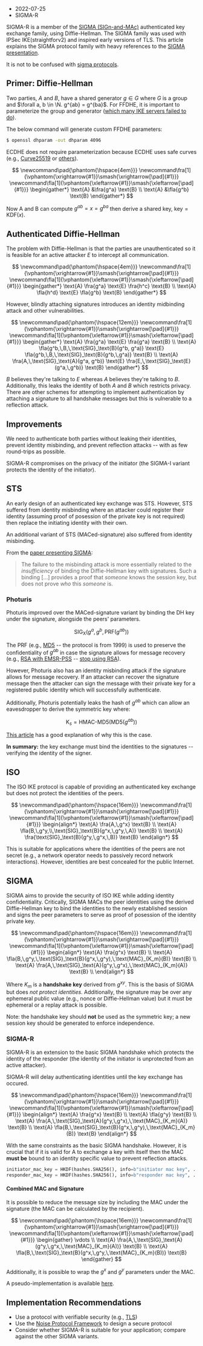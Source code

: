 - 2022-07-25
- SIGMA-R

SIGMA-R is a member of the [SIGMA (SIGn-and-MAc)](https://webee.technion.ac.il/~hugo/sigma-pdf.pdf)
authenticated key exchange family, using Diffie-Hellman. The SIGMA family was
used with IPSec IKE(straightforv2) and inspired early versions of TLS. This article explains the SIGMA protocol family with heavy references to the [SIGMA presentation](https://webee.technion.ac.il/~hugo/sigma.html).

It is not to be confused with [sigma protocols](https://crypto.stanford.edu/cs355/19sp/lec6.pdf).


## Primer: Diffie-Hellman

Two parties, $A$ and $B$, have a shared generator $g \in G$ where $G$ is a group and $\forall a, b \in \N. g^{ab} = g^{ba}$. For FFDHE, it is important to parameterize the group and generator ([which many IKE servers failed to do](https://weakdh.org/imperfect-forward-secrecy-ccs15.pdf)).

The below command will generate custom FFDHE parameters:

```sh
$ openssl dhparam -out dhparam 4096
```

ECDHE does not require parameterization because ECDHE uses safe curves (e.g., [Curve25519](https://cr.yp.to/ecdh/curve25519-20060209.pdf) or [others](https://safecurves.cr.yp.to/)).

$$
\newcommand\pad{\phantom{\hspace{4em}}}
\newcommand\fra[1]{\vphantom{\xrightarrow{#1}}\smash{\xrightarrow[\pad]{#1}}}
\newcommand\fla[1]{\vphantom{\xleftarrow{#1}}\smash{\xleftarrow[\pad]{#1}}}
\begin{gather*}
\text{A} &\fra{g^a} \text{B} \\
\text{A} &\fla{g^b} \text{B}
\end{gather*}
$$

Now A and B can compute $g^{ab} = x = g^{ba}$ then derive a shared key, $\text{key} = \text{KDF}(x)$.

## Authenticated Diffie-Hellman

The problem with Diffie-Hellman is that the parties are unauthenticated so it is feasible for an active attacker $E$ to intercept all communication.

$$
\newcommand\pad{\phantom{\hspace{4em}}}
\newcommand\fra[1]{\vphantom{\xrightarrow{#1}}\smash{\xrightarrow[\pad]{#1}}}
\newcommand\fla[1]{\vphantom{\xleftarrow{#1}}\smash{\xleftarrow[\pad]{#1}}}
\begin{gather*}
\text{A} \fra{g^a} \text{E} \fra{h^c} \text{B} \\
\text{A} \fla{h^d} \text{E} \fla{g^b} \text{B}
\end{gather*}
$$

However, blindly attaching signatures introduces an identity midbinding attack and other vulnerabilities.

$$
\newcommand\pad{\phantom{\hspace{12em}}}
\newcommand\fra[1]{\vphantom{\xrightarrow{#1}}\smash{\xrightarrow[\pad]{#1}}}
\newcommand\fla[1]{\vphantom{\xleftarrow{#1}}\smash{\xleftarrow[\pad]{#1}}}
\begin{gather*}
\text{A} \fra{g^a} \text{E} \fra{g^a} \text{B} \\
\text{A} \fla{g^b,\,B,\,\text{SIG}_\text{B}(g^b, g^a)} \text{E} \fla{g^b,\,B,\,\text{SIG}_\text{B}(g^b,\,g^a)} \text{B} \\
\text{A} \fra{A,\,\text{SIG}_\text{A}(g^a, g^b)} \text{E} \fra{E,\,\text{SIG}_\text{E}(g^a,\,g^b)} \text{B}
\end{gather*}
$$

$B$ believes they're talking to $E$ whereas $A$ believes they're talking to $B$. Additionally, this leaks the identity of both $A$ and $B$ which restricts privacy. There are other schemes for attempting to implement authentication by attaching a signature to all handshake messages but this is vulnerable to a reflection attack.

## Improvements

We need to authenticate both parties without leaking their identities, prevent identity misbinding, and prevent reflection attacks -- with as few round-trips as possible.

SIGMA-R compromises on the privacy of the initiator (the SIGMA-I variant protects the identity of the initiator).

## STS

An early design of an authenticated key exchange was STS. However, STS suffered from identity misbinding where an attacker could register their identity (assuming proof of posession of the private key is not required) then replace the initiating identity with their own.

An additional variant of STS (MACed-signature) also suffered from identity misbinding.

From the [paper presenting SIGMA](https://webee.technion.ac.il/~hugo/sigma-pdf.pdf):

> The failure to the misbinding attack is more essentially related to the
> _insufficiency_ of binding the Diffie-Hellman key with signatures. Such a binding [...]
> provides a proof that _someone_ knows the session key, but does not prove
> _who_ this _someone_ is.

### Photuris

Photuris improved over the MACed-signature variant by binding the DH key under the signature, alongside the peers' parameters.

$$ \text{SIG}_\text{X}(g^a,g^b,\text{PRF}(g^{ab})) $$

The $\text{PRF}$ (e.g., [MD5](https://datatracker.ietf.org/doc/html/rfc2522#section-10) -- the protocol is from 1999) is used to preserve the confidentiality of $g^{ab}$ in case the signature allows for message recovery (e.g., [RSA with EMSR-PSS](https://web.archive.org/web/20170810025803/http://grouper.ieee.org/groups/1363/P1363a/contributions/pss-submission.pdf) -- [stop using RSA](https://blog.trailofbits.com/2019/07/08/fuck-rsa/)).

However, Photuris also has an identity misbinding attack if the signature allows for message recovery. If an attacker can recover the signature message then the attacker can sign the message with their private key for a registered public identity which will successfully authenticate.

Additionally, Photuris potentially leaks the hash of $g^{ab}$ which can allow an eavesdropper to derive the symmetric key where:

$$
\text{K}_s = \text{HMAC-MD5}(\text{MD5}(g^{ab}))
$$

[This article](https://soatok.blog/2020/11/27/the-subtle-hazards-of-real-world-cryptography/) has a good explanation of why this is the case.

**In summary:** the key exchange must bind the identities to the signatures -- verifying the identity of the signer.

## ISO

The ISO IKE protocol is capable of providing an authenticated key exchange but does not protect the identities of the peers.

$$
\newcommand\pad{\phantom{\hspace{16em}}}
\newcommand\fra[1]{\vphantom{\xrightarrow{#1}}\smash{\xrightarrow[\pad]{#1}}}
\newcommand\fla[1]{\vphantom{\xleftarrow{#1}}\smash{\xleftarrow[\pad]{#1}}}
\begin{align*}
\text{A} \fra{A,\,g^x} \text{B} \\
\text{A} \fla{B,\,g^y,\\,\text{SIG}_\text{B}(g^x,\,g^y,\,A)} \text{B} \\
\text{A} \fra{\text{SIG}_\text{B}(g^y,\,g^x,\,B)} \text{B}
\end{align*}
$$

This is suitable for applications where the identities of the peers are not secret (e.g., a network operator needs to passively record network interactions). However, identities are best concealed for the public Internet.

## SIGMA

SIGMA aims to provide the security of ISO IKE while adding identity confidentiality. Critically, SIGMA MACs the peer identities using the derived Diffie-Hellman key to bind the identities to the newly established session and signs the peer parameters to serve as proof of posession of the identity private key.

$$
\newcommand\pad{\phantom{\hspace{16em}}}
\newcommand\fra[1]{\vphantom{\xrightarrow{#1}}\smash{\xrightarrow[\pad]{#1}}}
\newcommand\fla[1]{\vphantom{\xleftarrow{#1}}\smash{\xleftarrow[\pad]{#1}}}
\begin{align*}
\text{A} \fra{g^x} \text{B} \\
\text{A} \fla{B,\,g^y,\,\text{SIG}_\text{B}(g^x,\,g^y),\,\text{MAC}_{K_m}(B)} \text{B} \\
\text{A} \fra{A,\,\text{SIG}_\text{A}(g^y,\,g^x),\,\text{MAC}_{K_m}(A)} \text{B} \\
\end{align*}
$$

Where $K_m$ is a **handshake key** derived from $g^{xy}$. This is the basis of SIGMA but does _not protect identities_. Additionally, the signature may be over any ephemeral public value (e.g., nonce or Diffie-Hellman value) but it must be ephemeral or a replay attack is possible.

Note: the handshake key should **not** be used as the symmetric key; a new session key should be generated to enforce independence.

### SIGMA-R

SIGMA-R is an extension to the basic SIGMA handshake which protects the identity of the responder (the identity of the initiator is unprotected from an active attacker).

SIGMA-R will delay authenticating identities until the key exchange has occured.

$$
\newcommand\pad{\phantom{\hspace{16em}}}
\newcommand\fra[1]{\vphantom{\xrightarrow{#1}}\smash{\xrightarrow[\pad]{#1}}}
\newcommand\fla[1]{\vphantom{\xleftarrow{#1}}\smash{\xleftarrow[\pad]{#1}}}
\begin{align*}
\text{A} \fra{g^x} \text{B} \\
\text{A} \fla{g^y} \text{B} \\
\text{A} \fra{A,\,\text{SIG}_\text{A}(g^y,\,g^x),\,\text{MAC}_{K_m}(A)} \text{B} \\
\text{A} \fla{B,\,\text{SIG}_\text{B}(g^x,\,g^y),\,\text{MAC}_{K_m}(B)} \text{B}
\end{align*}
$$

With the same constraints as the basic SIGMA handshake. However, it is crucial that if it is valid for A to exchange a key with itself then the MAC **must be** bound to an identity specific value to prevent reflection attacks.

```py
initiator_mac_key = HKDF(hashes.SHA256(), info=b"initiator mac key", ...).derive(shared_key)
responder_mac_key = HKDF(hashes.SHA256(), info=b"responder mac key", ...).derive(shared_key)
```

#### Combined MAC and Signature

It is possible to reduce the message size by including the MAC under the signature (the MAC can be calculated by the recipient).

$$
\newcommand\pad{\phantom{\hspace{16em}}}
\newcommand\fra[1]{\vphantom{\xrightarrow{#1}}\smash{\xrightarrow[\pad]{#1}}}
\newcommand\fla[1]{\vphantom{\xleftarrow{#1}}\smash{\xleftarrow[\pad]{#1}}}
\begin{gather}
\vdots \\
\text{A} \fra{A,\,\text{SIG}_\text{A}(g^y,\,g^x,\,\text{MAC}_{K_m}(A))} \text{B} \\
\text{A} \fla{B,\,\text{SIG}_\text{B}(g^x,\,g^y,\,\text{MAC}_{K_m}(B))} \text{B}
\end{gather}
$$

Additionally, it is possible to wrap the $g^x$ and $g^y$  parameters under the MAC.

A pseudo-implementation is available [here](https://gist.github.com/b-irb/2a1e7f3adbab34a41530037417f782d0).

## Implementation Recommendations

- Use a protocol with verifiable security (e.g., [TLS](https://www.microsoft.com/en-us/research/publication/proving-the-tls-handshake-secure-as-it-is/))
- Use the [Noise Protocol Framework](https://noiseprotocol.org/) to design a secure protocol
- Consider whether SIGMA-R is suitable for your application; compare against the other SIGMA variants.
